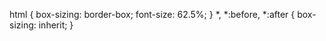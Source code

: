 html {
    box-sizing: border-box;
    font-size: 62.5%;
}
*, *:before, *:after {
    box-sizing: inherit;
}
